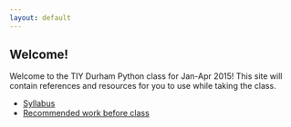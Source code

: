 ```yaml
---
layout: default
---
```


## Welcome!

Welcome to the TIY Durham Python class for Jan-Apr 2015! This site will contain references and resources for you to use while taking the class.

* [Syllabus](/syllabus/)
* [Recommended work before class](/prework/)
